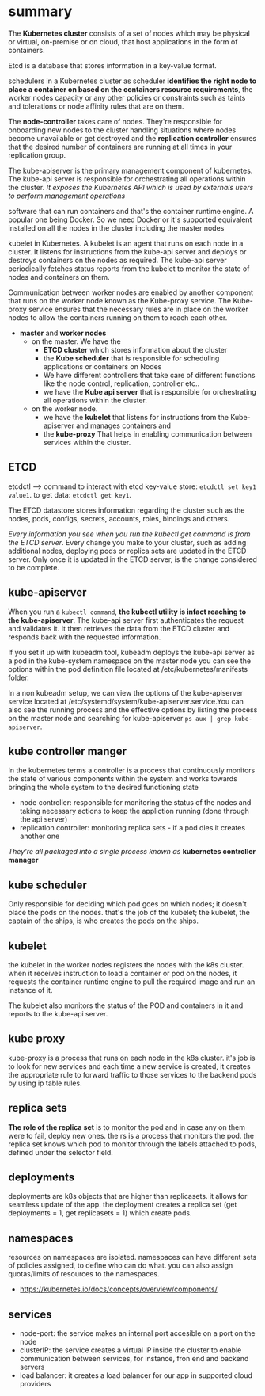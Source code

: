 # summary

The **Kubernetes cluster** consists of a set of nodes which may be physical or virtual, on-premise or on cloud, that host applications in the form of containers.

Etcd is a database that stores information in a key-value format.

schedulers in a Kubernetes cluster as scheduler **identifies the right node to place a container on based on the containers resource requirements**, the worker nodes capacity or any other policies or constraints such as taints and tolerations or node affinity  rules that are on them.

The **node-controller** takes care of nodes. They're responsible for onboarding new nodes to the cluster handling situations where nodes become unavailable or get destroyed and the **replication controller** ensures that the desired number of containers are running at all times in your replication group.

The kube-apiserver is the primary management component of kubernetes. The kube-api server is responsible for orchestrating all operations within the cluster. _It exposes the Kubernetes API which is used by externals users to perform management operations_

software that can run containers and that's the container runtime engine. A popular one being Docker. So we need Docker or it's supported equivalent installed on all the nodes in the cluster including the master nodes

kubelet in Kubernetes. A kubelet is an agent that runs on each node in a cluster. It listens for instructions from the kube-api server and deploys or destroys containers on the nodes as required. The kube-api server periodically fetches status reports from the kubelet to monitor the state of nodes and containers on them.

Communication between worker nodes are enabled by another component that runs on the worker node known as the Kube-proxy service. The Kube-proxy service ensures that the necessary rules are in place on the worker nodes to allow the containers running on them to reach each other.

- **master** and **worker nodes**
  - on the master. We have the
    - **ETCD cluster** which stores information about the cluster
    - the **Kube scheduler** that is responsible for scheduling applications or containers on Nodes
    - We have different controllers that take care of different functions like the node control, replication, controller etc..
    - we have the **Kube api server** that is responsible for orchestrating all operations within the cluster.
  - on the worker node.
    - we have the **kubelet** that listens for  instructions from the Kube-apiserver and manages containers and
    - the **kube-proxy** That helps in enabling communication between services within the cluster.

## ETCD

etcdctl --> command to interact with etcd key-value store: `etcdctl set key1 value1`. to get data: `etcdctl get key1`.

The ETCD datastore stores information regarding the cluster such as the nodes, pods, configs, secrets, accounts, roles, bindings and others.

_Every information you see when you run the kubectl get command is from the ETCD server_. Every change you make to your cluster, such as adding additional nodes, deploying pods or replica sets are updated in the ETCD  server. Only once it is updated in the ETCD server, is the change considered to be complete.

## kube-apiserver

When you run a `kubectl command`, **the kubectl utility is infact reaching to the kube-apiserver**. The kube-api server first authenticates the request and validates it. It then retrieves the data from the ETCD cluster and responds back with the requested information.

If you set it up with kubeadm tool, kubeadm deploys the kube-api server as a pod in the kube-system namespace on the master node you can see the options within the pod definition file located at /etc/kubernetes/manifests folder.

In a non kubeadm setup, we can view the options of the kube-apiserver service located at /etc/systemd/system/kube-apiserver.service.You can also see the running process and the effective options by listing the process on the master node and searching for kube-apiserver `ps aux | grep kube-apiserver`.

## kube controller manger

In the kubernetes terms a controller is a process that continuously monitors the state of various components within the system and works towards bringing the whole system to the desired functioning state

- node controller: responsible for monitoring the status of the nodes and taking necessary actions to keep the appliction running (done through the api server)
- replication controller: monitoring replica sets - if a pod dies it creates another one

_They're all packaged into a single process known as_ **kubernetes controller manager**

## kube scheduler

Only responsible for deciding which pod goes on which nodes; it doesn't place the pods on the nodes. that's the job of the kubelet; the kubelet, the captain of the ships, is who creates the pods on the ships.

## kubelet

the kubelet in the worker nodes registers the nodes with the k8s cluster. when it receives instruction to load a container or pod on the nodes, it requests the container runtime engine to pull the required image and run an instance of it.

The kubelet also monitors the status of the POD and containers in it and reports to the kube-api server.

## kube proxy

kube-proxy is a process that runs on each node in the k8s cluster. it's job is to look for new services and each time a new service is created, it creates the appropriate rule to forward traffic to those services to the backend pods by using ip table rules.

## replica sets

**The role of the replica set** is to monitor the pod and in case any on them were to fail, deploy new ones. the rs is a process that monitors the pod. the replica set knows which pod to monitor through the labels attached to pods, defined under the selector field.

## deployments

deployments are k8s objects that are higher than replicasets. it allows for seamless update of the app. the deployment creates a replica set (get deployments = 1, get replicasets = 1) which create pods.

## namespaces

resources on namespaces are isolated. namespaces can have different sets of policies assigned, to define who can do what. you can also assign quotas/limits of resources to the namespaces.

- <https://kubernetes.io/docs/concepts/overview/components/>

## services

- node-port: the service makes an internal port accesible on a port on the node
- clusterIP: the service creates a virtual IP inside the cluster to enable communication between services, for instance, fron end and backend servers
- load balancer: it creates a load balancer for our app in supported cloud providers
